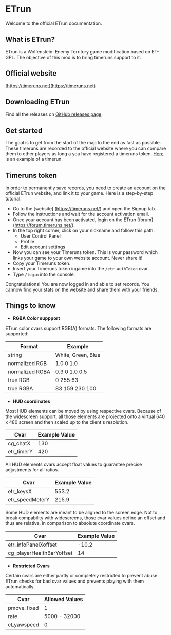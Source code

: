 # ETrun

Welcome to the official ETrun documentation.

## What is ETrun?

ETrun is a Wolfenstein: Enemy Territory game modification based on ET-GPL. The objective of this mod is to bring timeruns support to it.

## Official website

[https://timeruns.net](https://timeruns.net)

## Downloading ETrun

Find all the releases on [GitHub releases page](https://github.com/ETrun/ETrun/releases).

## Get started

The goal is to get from the start of the map to the end as fast as possible. These timeruns are recorded to the official website where you can compare them to other players as long a you have registered a timeruns token. [Here](https://www.youtube.com/watch?v=g7gJ4YmnbLU) is an example of a timerun.

## Timeruns token

In order to permanently save records, you need to create an account on the official ETrun website, and link it to your game. Here is a step-by-step tutorial:

* Go to the [website] (https://timeruns.net/) and open the Signup tab.
* Follow the instructions and wait for the account activation email.
* Once your account has been activated, login on the ETrun [forum] (https://forum.timeruns.net/).
* In the top right corner, click on your nickname and follow this path:
  * User Control Panel
  * Profile
  * Edit account settings
* Now you can see your Timeruns token. This is your password which links your game to your own website account. Never share it!
* Copy your Timeruns token.
* Insert your Timeruns token ingame into the `/etr_authToken` cvar.
* Type `/login` into the console.

Congratulations! You are now logged in and able to set records. You cannow find your stats on the website and share them with your friends.

## Things to know

* **RGBA Color suppport**

ETrun color cvars support RGB(A) formats. The following formats are supported:

| Format | Example |
| ------ | ------- |
| string | White, Green, Blue |
| normalized RGB | 1.0 0 1.0 |
| normalized RGBA | 0.3 0 1.0 0.5 |
| true RGB | 0 255 63 |
| true RGBA | 83 159 230 100 |

* **HUD coordinates**

Most HUD elements can be moved by using respective cvars. Because of the widescreen support, all those elements are projected onto a virtual 640 x 480 screen and then scaled up to the client's resolution.

| Cvar | Example Value |
| ---- | ------------- |
| cg_chatX | 130 |
| etr_timerY | 420 |

All HUD elements cvars accept float values to guarantee precise adjustments for all ratios.

| Cvar | Example Value |
| ---- | ------------- |
| etr_keysX | 553.2 |
| etr_speedMeterY | 215.9 |

Some HUD elements are meant to be aligned to the screen edge. Not to break compability with widescreens, those cvar values define an offset and thus are relative, in comparison to absolute coordinate cvars.

| Cvar | Example Value |
| ---- | ------------- |
| etr_infoPanelXoffset | -10.2 |
| cg_playerHealthBarYoffset | 14 |

* **Restricted Cvars**

Certain cvars are either partly or completely restricted to prevent abuse. ETrun checks for bad cvar values and prevents playing with them automatically.

| Cvar | Allowed Values |
| ---- | ------------- |
| pmove_fixed | 1 |
| rate | 5000 - 32000 |
| cl_yawspeed | 0 |

